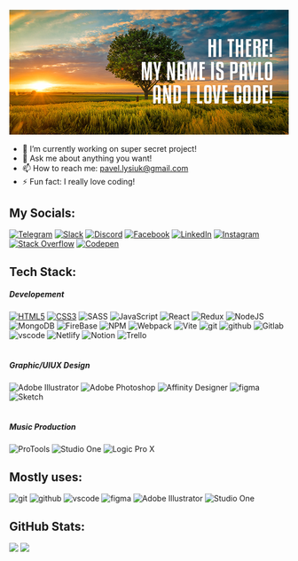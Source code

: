 ![github-profile-header](https://github.com/PavloLysiuk/PavloLysiuk/blob/main/git-hub-cover_.jpg)

- 🔭 I’m currently working on super secret project!
- 💬 Ask me about anything you want!
- 📫 How to reach me: pavel.lysiuk@gmail.com
- ⚡ Fun fact: I really love coding!
<!-- - 😄 Pronouns: ...  -->
<!-- - 🌱 I’m currently learning ... -->
<!-- - 👯 I’m looking to collaborate on ... -->
<!-- - 🤔 I’m looking for help with ... -->

## My Socials:
[![Telegram](https://img.shields.io/badge/Telegram-%2320232a?style=for-the-badge&logo=telegram)](https://t.me/pullmaster)
[![Slack](https://img.shields.io/badge/Slack-%2320232a?style=for-the-badge&logo=slack&logoColor=%23ecb22f)](https://pavlolysiuk.slack.com/team/U055K6P5Z4J)
[![Discord](https://img.shields.io/badge/Discord-%2320232a?style=for-the-badge&logo=discord)](https://discord.gg/Pullya#6947)
[![Facebook](https://img.shields.io/badge/Facebook-%2320232a?style=for-the-badge&logo=facebook)](https://www.facebook.com/pavel.lysiuk/)
[![LinkedIn](https://img.shields.io/badge/LinkedIn-%2320232a?style=for-the-badge&logo=linkedin&logoColor=%230077B5)](https://linkedin.com/in/pavlo-lysiuk-150445a1)
[![Instagram](https://img.shields.io/badge/Instagram-%2320232a?style=for-the-badge&logo=instagram)](https://www.instagram.com/pullmaster/)
[![Stack Overflow](https://img.shields.io/badge/-Stackoverflow-%2320232a?style=for-the-badge&logo=stack-overflow)](https://stackoverflow.com/users/21080328)
[![Codepen](https://img.shields.io/badge/Codepen-%2320232a?style=for-the-badge&logo=codepen)](https://codepen.io/PavloLysiuk)
<!-- [![Viber](https://img.shields.io/badge/Viber-%2320232a?style=for-the-badge&logo=viber&logoColor=%237360f2)](https://discord.gg/Pullya#6947) -->

## Tech Stack:
##### Developement
[![HTML5](https://img.shields.io/badge/html5-%2320232a.svg?style=for-the-badge&logo=html5)](https://developer.mozilla.org/en-US/docs/Web/HTML)
[![CSS3](https://img.shields.io/badge/css3-%2320232a.svg?style=for-the-badge&logo=css3&logoColor=%231572B6)](https://developer.mozilla.org/en-US/docs/Web/CSS)
![SASS](https://img.shields.io/badge/SASS-%2320232a.svg?style=for-the-badge&logo=SASS)
![JavaScript](https://img.shields.io/badge/JavaScript-%2320232a.svg?style=for-the-badge&logo=javascript)
![React](https://img.shields.io/badge/React-%2320232a.svg?style=for-the-badge&logo=react)
![Redux](https://img.shields.io/badge/Redux-%2320232a.svg?style=for-the-badge&logo=redux&logoColor=%23593d88)
![NodeJS](https://img.shields.io/badge/Node.js-%2320232a?style=for-the-badge&logo=node.js)
![MongoDB](https://img.shields.io/badge/MongoDB-%2320232a.svg?style=for-the-badge&logo=mongodb)
![FireBase](https://img.shields.io/badge/FireBase-%2320232a.svg?style=for-the-badge&logo=firebase)
![NPM](https://img.shields.io/badge/NPM-%2320232a.svg?style=for-the-badge&logo=npm)
![Webpack](https://img.shields.io/badge/WebPack-%2320232a.svg?style=for-the-badge&logo=webpack)
![Vite](https://img.shields.io/badge/Vite-%2320232a.svg?style=for-the-badge&logo=vite)
![git](https://img.shields.io/badge/git-%2320232a.svg?style=for-the-badge&logo=git)
![github](https://img.shields.io/badge/github-%2320232a.svg?style=for-the-badge&logo=github)
![Gitlab](https://img.shields.io/badge/gitlab-%2320232a?style=for-the-badge&logo=gitlab)
![vscode](https://img.shields.io/badge/VS%20Code-%2320232a.svg?style=for-the-badge&logo=visual-studio-code&logoColor=0078d7)
![Netlify](https://img.shields.io/badge/Netlify-%2320232a.svg?style=for-the-badge&logo=netlify)
![Notion](https://img.shields.io/badge/Notion-%2320232a.svg?style=for-the-badge&logo=notion)
![Trello](https://img.shields.io/badge/Trello-%2320232a.svg?style=for-the-badge&logo=Trello&logoColor=0272b6)</br></br>
##### Graphic/UIUX Design
![Adobe Illustrator](https://img.shields.io/badge/adobe%20illustrator-%2320232a.svg?style=for-the-badge&logo=adobeillustrator)
![Adobe Photoshop](https://img.shields.io/badge/adobe%20photoshop-%2320232a.svg?style=for-the-badge&logo=adobephotoshop)
![Affinity Designer](https://img.shields.io/badge/affinity%20desginer-%2320232a.svg?style=for-the-badge&logo=affinity-designer&logoColor=%231B72BE)
![figma](https://img.shields.io/badge/figma-%2320232a.svg?style=for-the-badge&logo=figma)
![Sketch](https://img.shields.io/badge/Sketch-%2320232a?style=for-the-badge&logo=sketch)
</br></br>
##### Music Production
![ProTools](https://img.shields.io/badge/ProTools-%2320232a.svg?style=for-the-badge&logo=ProTools)
![Studio One](https://img.shields.io/badge/Studio%20One-%2320232a.svg?style=for-the-badge&logo=audiomack&logoColor=%230077B5)
![Logic Pro X](https://img.shields.io/badge/Logic%20Pro%20X-%2320232a.svg?style=for-the-badge&logo=canonical)

## Mostly uses:
![git](https://img.shields.io/badge/git-%2320232a.svg?style=for-the-badge&logo=git)
![github](https://img.shields.io/badge/github-%2320232a.svg?style=for-the-badge&logo=github)
![vscode](https://img.shields.io/badge/VS%20Code-%2320232a.svg?style=for-the-badge&logo=visual-studio-code&logoColor=0078d7)
![figma](https://img.shields.io/badge/figma-%2320232a.svg?style=for-the-badge&logo=figma)
![Adobe Illustrator](https://img.shields.io/badge/adobe%20illustrator-%2320232a.svg?style=for-the-badge&logo=adobeillustrator)
![Studio One](https://img.shields.io/badge/Studio%20One-%2320232a.svg?style=for-the-badge&logo=audiomack&logoColor=%230077B5)

## GitHub Stats:
![](https://github-readme-stats.vercel.app/api/top-langs/?username=PavloLysiuk&theme=material-palenight&hide_border=true&include_all_commits=true&count_private=false&layout=compact)
![](https://github-readme-stats.vercel.app/api?username=PavloLysiuk&theme=material-palenight&hide_border=true&include_all_commits=false&count_private=false)

<!-- ![](https://github-profile-trophy.vercel.app/?username=PavloLysiuk&theme=onedark&no-frame=true&no-bg=true&margin-w=4) -->
<!-- [![](https://visitcount.itsvg.in/api?id=PavloLysiuk&icon=0&color=0)](https://visitcount.itsvg.in) -->
